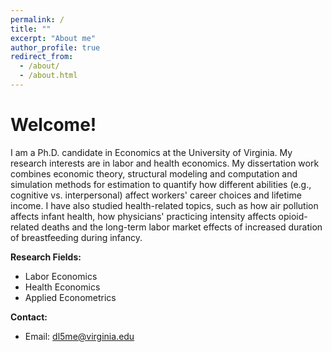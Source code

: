 ```yaml
---
permalink: /
title: ""
excerpt: "About me"
author_profile: true
redirect_from: 
  - /about/
  - /about.html
---
```


# Welcome!

I am a Ph.D. candidate in Economics at the University of Virginia. My research interests are in labor and health economics. My dissertation work combines economic theory, structural modeling and computation and simulation methods for estimation to quantify how different abilities (e.g., cognitive vs. interpersonal) affect workers' career choices and lifetime income. I have also studied health-related topics, such as how air pollution affects infant health, how physicians' practicing intensity affects opioid-related deaths and the long-term labor market effects of increased duration of breastfeeding during infancy.

**Research Fields:**
  - Labor Economics
  - Health Economics
  - Applied Econometrics

**Contact:**
 - Email: dl5me@virginia.edu
